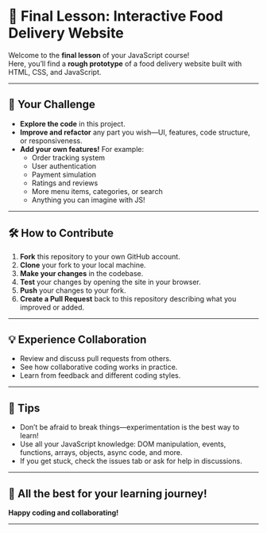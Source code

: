 # 🍕 Final Lesson: Interactive Food Delivery Website

Welcome to the **final lesson** of your JavaScript course!  
Here, you’ll find a **rough prototype** of a food delivery website built with HTML, CSS, and JavaScript.

---

## 🚀 Your Challenge

- **Explore the code** in this project.
- **Improve and refactor** any part you wish—UI, features, code structure, or responsiveness.
- **Add your own features!** For example:
  - Order tracking system
  - User authentication
  - Payment simulation
  - Ratings and reviews
  - More menu items, categories, or search
  - Anything you can imagine with JS!

---

## 🛠️ How to Contribute

1. **Fork** this repository to your own GitHub account.
2. **Clone** your fork to your local machine.
3. **Make your changes** in the codebase.
4. **Test** your changes by opening the site in your browser.
5. **Push** your changes to your fork.
6. **Create a Pull Request** back to this repository describing what you improved or added.

---

## 💡 Experience Collaboration

- Review and discuss pull requests from others.
- See how collaborative coding works in practice.
- Learn from feedback and different coding styles.

---

## 🎯 Tips

- Don’t be afraid to break things—experimentation is the best way to learn!
- Use all your JavaScript knowledge: DOM manipulation, events, functions, arrays, objects, async code, and more.
- If you get stuck, check the issues tab or ask for help in discussions.

---

## 🌟 All the best for your learning journey!

**Happy coding and collaborating!**

---
